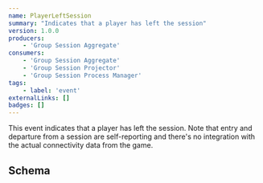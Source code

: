 ```yaml
---
name: PlayerLeftSession
summary: "Indicates that a player has left the session"
version: 1.0.0
producers:
    - 'Group Session Aggregate'
consumers:
    - 'Group Session Aggregate'
    - 'Group Session Projector'
    - 'Group Session Process Manager'
tags:
    - label: 'event'
externalLinks: []
badges: []
---
```

This event indicates that a player has left the session. Note that entry and departure from a session are self-reporting and there's no integration with the actual connectivity data from the game.

<Mermaid />

## Schema
<SchemaViewer />
